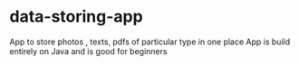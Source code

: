 # data-storing-app
App to store photos , texts, pdfs of particular type in one place
App is build entirely on Java and is good for beginners 
